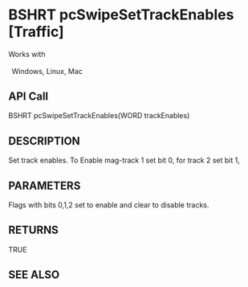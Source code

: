 # BSHRT pcSwipeSetTrackEnables [Traffic]

Works with <p class="s1" style="padding-top: 2pt;padding-left: 5pt;text-indent: 0pt;text-align: left;"><a name="bookmark373">&zwnj;</a>Windows, Linux, Mac<a name="bookmark374">&zwnj;</a></p>

## API Call
BSHRT pcSwipeSetTrackEnables(WORD trackEnables)
## DESCRIPTION
Set track enables. To Enable mag-track 1 set bit 0, for track 2 set bit 1,

## PARAMETERS
Flags with bits 0,1,2 set to enable and clear to disable tracks.

## RETURNS
TRUE

## SEE ALSO

